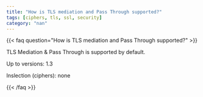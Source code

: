 ```yaml
---
title: "How is TLS mediation and Pass Through supported?"
tags: [ciphers, tls, ssl, security]
category: "nan"
---
```


<!-- QUESTION -->

{{< faq question="How is TLS mediation and Pass Through supported?" >}}

<!-- ANSWER -->

TLS Mediation & Pass Through is supported by default.

Up to versions: 1.3

Inslection (ciphers): none

{{< /faq >}}

